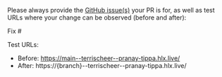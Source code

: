 Please always provide the [GitHub issue(s)](../issues) your PR is for, as well as test URLs where your change can be observed (before and after):

Fix #<gh-issue-id>

Test URLs:
- Before: https://main--terrischeer--pranay-tippa.hlx.live/
- After: https://{branch}--terrischeer--pranay-tippa.hlx.live/
